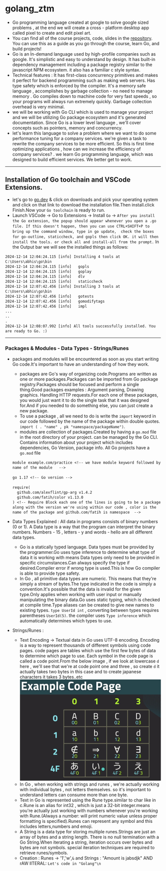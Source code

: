 # golang_ztm

- Go programming language created at google to solve google sized problems , at the end we will create a cross - platform desktop app called pixel to create and edit pixel art.
- You can find all of the course projects, code, slides in the [repository](https://github.com/jayson-lennon/ztm-golang). You can use this as a guide as you go through the course, learn Go, and build projects!
- Go is an In-demand language used by high-profile companies such as google. It's simplistic and easy to understand by design. It has built-in dependency management including a package registry similar to the javascript NPM ecosystem. it also has a familiar c style syntax.
- Technical features : It has first-class concurrency primitives and makes it perfect for backend programming such as making web servers. Has type safety which is enforced by the compiler. It's a memory safe language , accomplishes by garbage collection - no need to manage memory . Go compiles down to machine code for very fast speeds , so your programs will always run extremely quickly. Garbage collection overhead is very minimal.
- we will be working with Go CLI which is used to manage your project and we will be utilizing Go package ecosystem and it's generated documentation. Since Go is a lower level language , we'll cover concepts such as pointers, memory and concurrency.
- let's learn this language to solve a problem where we want to do some performance tuning for a company services. we're given a task to rewrite the company services to be more efficient. So this is first time optimizing applications , how can we increase the efficiency of company services? . we learn Go programming language, which was designed to build efficient services. We better get to work.

---

## Installation of Go toolchain and VSCode Extensions.

- let's go to [go.dev](https://go.dev/) & click on downloads and pick your operating system and click on that link to download the installation file.Then install.click Finish.Now your `Go toolchain` is ready to run.
- Launch VSCode -> Go to Extensions -> Install `Go` -> `After you install the Go extension, the popup should appear whenever you open a .go file. If this doesn't happen, then you can use CTRL+SHIFT+P to bring up the command window, type in go update,  check the boxes for go-outline, staticcheck, and gopls then click OK. it will then install the tools. or check all and install-all from the prompt.` In the Output bar we will see the installed things as follows:

```
2024-12-14 12:04:24.115 [info] Installing 4 tools at C:\Users\abhis\go\bin
2024-12-14 12:04:24.115 [info]   gopls
2024-12-14 12:04:24.115 [info]   goplay
2024-12-14 12:04:24.115 [info]   dlv
2024-12-14 12:04:24.115 [info]   staticcheck
2024-12-14 12:07:42.456 [info] Installing 3 tools at C:\Users\abhis\go\bin
2024-12-14 12:07:42.456 [info]   gotests
2024-12-14 12:07:42.456 [info]   gomodifytags
2024-12-14 12:07:42.456 [info]   impl
...
..
.
2024-12-14 12:08:07.992 [info] All tools successfully installed. You are ready to Go. :)
```

---

### Packages & Modules - Data Types - Strings/Runes

- packages and modules will be encountered as soon as you start writing Go code.It's important to have an understanding of how they work.

  - packages are Go's way of organizing code.Programs are written as one or more packages.Packages can be imported from Go package registry.Packages should be focused and perform a single thing.Good packages examples : Argument parsing, Drawing graphics. Handling HTTP requests.For each one of these packages, you would just want it to do the single task that it was designed for.And if you needed to do something else, you can just create a new package.
  - To use a package , all we need to do is write the `import` keyword in our code followed by the name of the package within double quotes. `import ( . "name" , pk "namespace/packageName")`.
  - modules are collection of packages.Created by having a `go.mod` file in the root directory of your project. can be managed by the Go CLI. Contains information about your project which includes dependencies, Go Version, package info. All Go projects have a `go.mod` file

  ```
  module example.com/practice <!-- we have module keyword followed by name of the module   -->

  go 1.17 <!-- Go version -->

  require(
    github.com/alexflint/gp-arg v1.4.2
    github.com/fatih/color v1.13.0
  ) <!-- Require Block each one of the lines is going to be a package along with the version we're using within our code , color is the name of the package and github.com/fatih is namespace  -->
  ```

- Data Types Explained : All data in programs consists of binary numbers (0 or 1). A Data type is a way that the program can interpret the binary numbers. Numbers - 15 , letters - y and words - hello are all different data types.
  - Go is a statically typed language. Data types must be provided by the programmer.Go uses type inference to determine what type of data it is working with means Data types only need to be provided in specific circumstances.Can always specify the type if desired.Compiler error if wrong type is used.This is how Go compiler is able to provide type safety.
  - In Go , all primitive data types are numeric. This means that they're simply a stream of bytes.The type indicated in the code is simply a convention.It's possible that the data is invalid for the given type.Only applies when working with user input or manually manipulating the binary data.Go uses static typing, which is checked at compile time.Type aliases can be created to give new names to existing types. `type UserId int` , converting between types requires parentheses `UserId(5)`. the compiler uses `Type inference` which automatically determines which types to use.
- Strings/Runes :
  - Text Encoding -> Textual data in Go uses UTF-8 encoding. Encoding is a way to represent thousands of different symbols using code pages. code pages are tables which use the first few bytes of data to determine which page to use. Each symbol in the code page is called a code point.From the below image , if we look at lowercase `d` here , we'll see that we're at code point one and three , so create `d` it actually takes two bytes in this case and to create japanese characters it takes 3 bytes..etc
    ![alt text](Images/image.png)
  - In Go , when working with strings and runes , we're actually working with individual bytes , not letters themselves. so it's important to understand letters can consume more than one byte.
  - Text in Go is represented using the Rune type.similar to char like in c.Rune is an alias for int32 , which is just a 32-bit integer.means you're actually just working with numbers whenever you're working with Rune.(Always a number: will print numeric value unless proper formatting is specified).Runes can represent any symbol and this includes letters,numbers and emoji.
  - A String is a data type for storing multiple runes.Strings are just an array of bytes and a string length. There is no null termination with a Go String.When iterating a string, iteration occurs over bytes and bytes are not symbols. special iteration techniques are required to retrieve runes/symbols.
  - Creation : Runes -> '1','w',`&` and Strings : "Amount is jabsdjk" AND rAW lITERAL: `Let's code in "Golang"\n`
